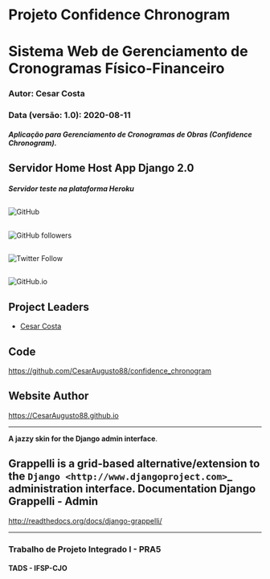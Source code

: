 Projeto Confidence Chronogram
=============================
Sistema Web de Gerenciamento de Cronogramas Físico-Financeiro
=============================================================
### Autor: Cesar Costa
### Data (versão: 1.0): 2020-08-11
##### Aplicação para Gerenciamento de Cronogramas de Obras (Confidence Chronogram).
## Servidor Home Host App Django 2.0
##### Servidor teste na plataforma Heroku
##

![GitHub](https://img.shields.io/github/license/CesarAugusto88/confidence_chronogram)

##

![GitHub followers](https://img.shields.io/github/followers/CesarAugusto88?%20Follow&style=social)

##

![Twitter Follow](https://img.shields.io/twitter/follow/cesaraugustodem?style=social)

##

![GitHub.io](https://img.shields.io/badge/Github.io-CesarAugusto88.github.io-red)

## Project Leaders

 - [Cesar Costa](https://github.com/cesaraugusto88)

##

Code
-------------------------------------------------------------

https://github.com/CesarAugusto88/confidence_chronogram

Website Author
-------------------------------------------------------------

https://CesarAugusto88.github.io

------------------------------------------------
**A jazzy skin for the Django admin interface**.

Grappelli is a grid-based alternative/extension to the `Django <http://www.djangoproject.com>`_ administration interface.
Documentation Django Grappelli - Admin
----------------------------------------------------------------

http://readthedocs.org/docs/django-grappelli/

----------------------------------------------------------------
### Trabalho de Projeto Integrado I - PRA5
#### TADS - IFSP-CJO

